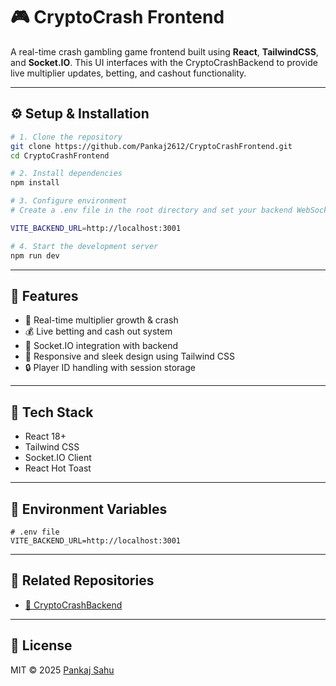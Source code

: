 # 🎮 CryptoCrash Frontend

A real-time crash gambling game frontend built using **React**, **TailwindCSS**, and **Socket.IO**. This UI interfaces with the CryptoCrashBackend to provide live multiplier updates, betting, and cashout functionality.

---

## ⚙️ Setup & Installation

```bash
# 1. Clone the repository
git clone https://github.com/Pankaj2612/CryptoCrashFrontend.git
cd CryptoCrashFrontend

# 2. Install dependencies
npm install

# 3. Configure environment
# Create a .env file in the root directory and set your backend WebSocket URL

VITE_BACKEND_URL=http://localhost:3001

# 4. Start the development server
npm run dev
```

---

## 🚀 Features

- 🎯 Real-time multiplier growth & crash
- 💰 Live betting and cash out system
- 🔌 Socket.IO integration with backend
- 📱 Responsive and sleek design using Tailwind CSS
- 🔒 Player ID handling with session storage

---

## 🧩 Tech Stack

- React 18+
- Tailwind CSS
- Socket.IO Client
- React Hot Toast

---

## 🧪 Environment Variables

```env
# .env file
VITE_BACKEND_URL=http://localhost:3001
```

---

## 🔗 Related Repositories

- [🔧 CryptoCrashBackend](https://github.com/Pankaj2612/CryptoCrashBackend)

---

## 📝 License

MIT © 2025 [Pankaj Sahu](https://github.com/Pankaj2612)
